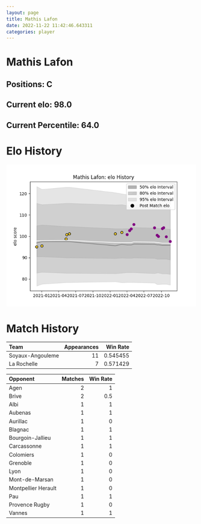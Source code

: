 ```yaml
---  
layout: page  
title: Mathis Lafon  
date: 2022-11-22 11:42:46.643311  
categories: player  
---
```

# Mathis Lafon

## Positions: C

## Current elo: 98.0

## Current Percentile: 64.0

# Elo History


![elo history](history_MathisLafon.png)
# Match History


| Team             |   Appearances |   Win Rate |
|:-----------------|--------------:|-----------:|
| Soyaux-Angouleme |            11 |   0.545455 |
| La Rochelle      |             7 |   0.571429 |

| Opponent            |   Matches |   Win Rate |
|:--------------------|----------:|-----------:|
| Agen                |         2 |        1   |
| Brive               |         2 |        0.5 |
| Albi                |         1 |        1   |
| Aubenas             |         1 |        1   |
| Aurillac            |         1 |        0   |
| Blagnac             |         1 |        1   |
| Bourgoin-Jallieu    |         1 |        1   |
| Carcassonne         |         1 |        1   |
| Colomiers           |         1 |        0   |
| Grenoble            |         1 |        0   |
| Lyon                |         1 |        0   |
| Mont-de-Marsan      |         1 |        0   |
| Montpellier Herault |         1 |        0   |
| Pau                 |         1 |        1   |
| Provence Rugby      |         1 |        0   |
| Vannes              |         1 |        1   |